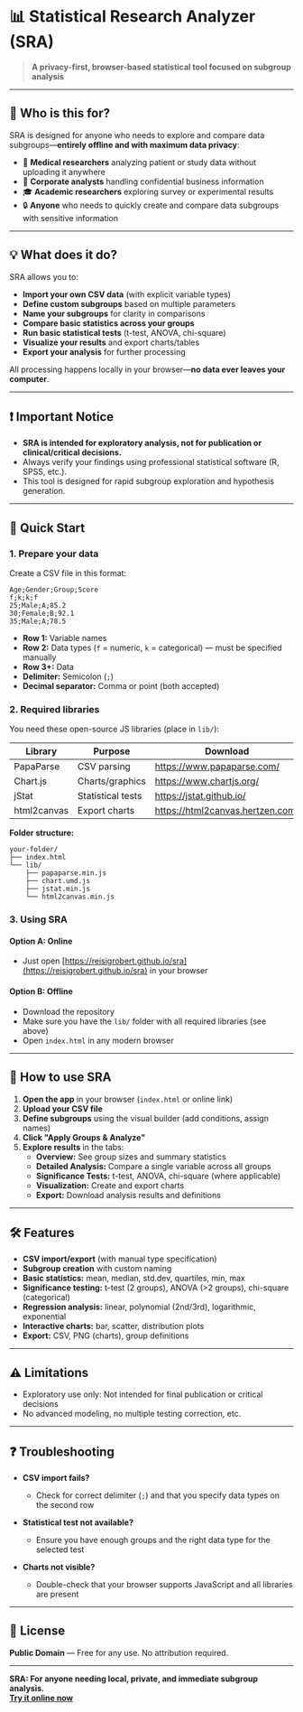 # 📊 Statistical Research Analyzer (SRA)

> **A privacy-first, browser-based statistical tool focused on subgroup analysis**

---

## 👤 Who is this for?

SRA is designed for anyone who needs to explore and compare data subgroups—**entirely offline and with maximum data privacy**:

- 🏥 **Medical researchers** analyzing patient or study data without uploading it anywhere
- 🏢 **Corporate analysts** handling confidential business information
- 🎓 **Academic researchers** exploring survey or experimental results
- 🔒 **Anyone** who needs to quickly create and compare data subgroups with sensitive information

---

## 💡 What does it do?

SRA allows you to:

- **Import your own CSV data** (with explicit variable types)
- **Define custom subgroups** based on multiple parameters
- **Name your subgroups** for clarity in comparisons
- **Compare basic statistics across your groups**
- **Run basic statistical tests** (t-test, ANOVA, chi-square)
- **Visualize your results** and export charts/tables
- **Export your analysis** for further processing

All processing happens locally in your browser—**no data ever leaves your computer**.

---

## ❗ Important Notice

- **SRA is intended for exploratory analysis, not for publication or clinical/critical decisions.**
- Always verify your findings using professional statistical software (R, SPSS, etc.).
- This tool is designed for rapid subgroup exploration and hypothesis generation.

---

## 🚀 Quick Start

### 1. Prepare your data

Create a CSV file in this format:

```csv
Age;Gender;Group;Score
f;k;k;f
25;Male;A;85.2
30;Female;B;92.1
35;Male;A;78.5
```
- **Row 1:** Variable names
- **Row 2:** Data types (`f` = numeric, `k` = categorical) — must be specified manually
- **Row 3+:** Data
- **Delimiter:** Semicolon (`;`)
- **Decimal separator:** Comma or point (both accepted)

### 2. Required libraries

You need these open-source JS libraries (place in `lib/`):

| Library       | Purpose              | Download                                              |
|---------------|---------------------|-------------------------------------------------------|
| PapaParse     | CSV parsing         | https://www.papaparse.com/                            |
| Chart.js      | Charts/graphics     | https://www.chartjs.org/                              |
| jStat         | Statistical tests   | https://jstat.github.io/                              |
| html2canvas   | Export charts       | https://html2canvas.hertzen.com/                      |

**Folder structure:**
```
your-folder/
├── index.html
└── lib/
    ├── papaparse.min.js
    ├── chart.umd.js
    ├── jstat.min.js
    └── html2canvas.min.js
```

### 3. Using SRA

#### **Option A: Online**

- Just open [https://reisigrobert.github.io/sra](https://reisigrobert.github.io/sra) in your browser

#### **Option B: Offline**

- Download the repository
- Make sure you have the `lib/` folder with all required libraries (see above)
- Open `index.html` in any modern browser

---

## 📖 How to use SRA

1. **Open the app** in your browser (`index.html` or online link)
2. **Upload your CSV file**
3. **Define subgroups** using the visual builder (add conditions, assign names)
4. **Click "Apply Groups & Analyze"**
5. **Explore results** in the tabs:
    - **Overview:** See group sizes and summary statistics
    - **Detailed Analysis:** Compare a single variable across all groups
    - **Significance Tests:** t-test, ANOVA, chi-square (where applicable)
    - **Visualization:** Create and export charts
    - **Export:** Download analysis results and definitions

---

## 🛠 Features

- **CSV import/export** (with manual type specification)
- **Subgroup creation** with custom naming
- **Basic statistics:** mean, median, std.dev, quartiles, min, max
- **Significance testing:** t-test (2 groups), ANOVA (>2 groups), chi-square (categorical)
- **Regression analysis:** linear, polynomial (2nd/3rd), logarithmic, exponential
- **Interactive charts:** bar, scatter, distribution plots
- **Export:** CSV, PNG (charts), group definitions

---

## ⚠️ Limitations

- Exploratory use only: Not intended for final publication or critical decisions
- No advanced modeling, no multiple testing correction, etc.

---

## ❓ Troubleshooting

- **CSV import fails?**  
  - Check for correct delimiter (`;`) and that you specify data types on the second row

- **Statistical test not available?**  
  - Ensure you have enough groups and the right data type for the selected test

- **Charts not visible?**  
  - Double-check that your browser supports JavaScript and all libraries are present

---

## 📄 License

**Public Domain** — Free for any use. No attribution required.

---

**SRA: For anyone needing local, private, and immediate subgroup analysis.**  
**[Try it online now](https://reisigrobert.github.io/sra)**
